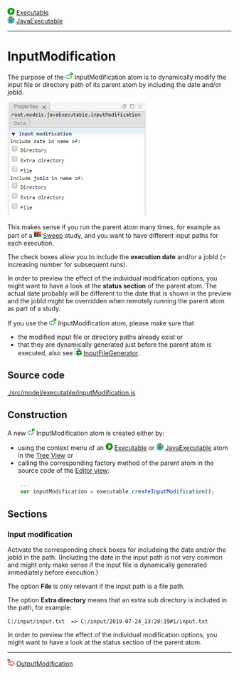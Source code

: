 ![](../../../../icons/run.png) [Executable](./executable.md)<br>
![](../../../../icons/java.png) [JavaExecutable](./javaExecutable.md)

----

# InputModification

The purpose of the ![](../../../../icons/inputModification.png) InputModification atom is to dynamically modify the input file or directory path of its parent atom by including the date and/or jobId.

![](../../../images/input_modification.png)

This makes sense if you run the parent atom many times, for example as part of a ![](../../../../icons/sweep.png) [Sweep](../../study/sweep/sweep.md) study, and you want to have different input paths for each execution.

The check boxes allow you to include the **execution date** and/or a jobId (= increasing number for subsequent runs). 

In order to preview the effect of the individual modification options, you might want to have a look at the **status section** of the parent atom. The actual date probably will be different to the date that is shown in the preview and the jobId might be overridden when remotely running the parent atom as part of a study.  

If you use the ![](../../../../icons/inputModification.png) InputModification atom, please make sure that 
* the modified input file or directory paths already exist or 
* that they are dynamically generated just before the parent atom is executed, also see ![](../../../../icons/inputFile.png) [InputFileGenerator](../inputFileGenerator/inputFileGenerators.md). 

## Source code

[./src/model/executable/inputModification.js](../../../../src/model/executable/inputModification.js)

## Construction
		
A new ![](../../../../icons/inputModification.png) InputModification atom is created either by: 

* using the context menu of an ![](../../../../icons/run.png) [Executable](./executable.md) or ![](../../../../icons/java.png) [JavaExecutable](./javaExecutable.md) atom in the [Tree View](../../../views/treeView.md) or
* calling the corresponding factory method of the parent atom in the source code of the [Editor view](../../../views/editorView.md):

```javascript
    ...
    var inputModification = executable.createInputModification();	     
```

## Sections

### Input modification

Activate the corresponding check boxes for includeing the date and/or the jobId in the path. (Including the date in the input path is not very common and might only make sense if the input file is dynamically generated immediately before execution.) 

The option **File** is only relevant if the input path is a file path.

The option **Extra directory** means that an extra sub directory is included in the path, for example:

```
C:/input/input.txt  => C:/input/2019-07-24_13:28:19#1/input.txt
```

In order to preview the effect of the individual modification options, you might want to have a look at the status section of the parent atom. 

----

![](../../../../icons/outputModification.png) [OutputModification](./outputModification.md)
